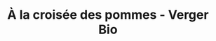 ---
title: "À la croisée des pommes - Verger Bio"
url: /saint-joseph-du-lac/a-la-croisee-des-pommes-verger-bio/
shop: farm
---